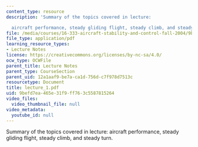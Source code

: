 ```yaml
---
content_type: resource
description: 'Summary of the topics covered in lecture:

  aircraft performance, steady gliding flight, steady climb, and steady turn.'
file: /media/courses/16-333-aircraft-stability-and-control-fall-2004/9befd7ea465e31f9ff763c5587815264_lecture_1.pdf
file_type: application/pdf
learning_resource_types:
- Lecture Notes
license: https://creativecommons.org/licenses/by-nc-sa/4.0/
ocw_type: OCWFile
parent_title: Lecture Notes
parent_type: CourseSection
parent_uid: 12a1aaf9-be7a-ca1d-756d-c7f978d7513c
resourcetype: Document
title: lecture_1.pdf
uid: 9befd7ea-465e-31f9-ff76-3c5587815264
video_files:
  video_thumbnail_file: null
video_metadata:
  youtube_id: null
---
```

Summary of the topics covered in lecture:
aircraft performance, steady gliding flight, steady climb, and steady turn.